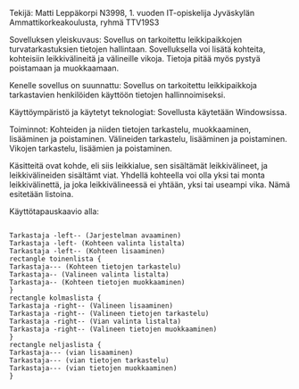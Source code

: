 

Tekijä:
Matti Leppäkorpi N3998, 1. vuoden IT-opiskelija Jyväskylän Ammattikorkeakoulusta, ryhmä TTV19S3

Sovelluksen yleiskuvaus:
Sovellus on tarkoitettu leikkipaikkojen turvatarkastuksien tietojen hallintaan. Sovelluksella voi lisätä kohteita, kohteisiin
leikkivälineitä ja välineille vikoja. Tietoja pitää myös pystyä poistamaan ja muokkaamaan.

Kenelle sovellus on suunnattu:
Sovellus on tarkoitettu leikkipaikkoja tarkastavien henkilöiden käyttöön tietojen hallinnoimiseksi.

Käyttöympäristö ja käytetyt teknologiat:
Sovellusta käytetään Windowsissa.

Toiminnot:
Kohteiden ja niiden tietojen tarkastelu, muokkaaminen, lisääminen ja poistaminen.
Välineiden tarkastelu, lisääminen ja poistaminen.
Vikojen tarkastelu, lisäämien ja poistaminen.

Käsitteitä ovat kohde, eli siis leikkialue, sen sisältämät leikkivälineet, ja leikkivälineiden sisältämt viat. Yhdellä
kohteella voi olla yksi tai monta leikkivälinettä, ja joka leikkivälineessä ei yhtään, yksi tai useampi vika. 
Nämä esitetään listoina.

Käyttötapauskaavio alla:

```plantuml

Tarkastaja -left-- (Jarjestelman avaaminen)
Tarkastaja -left- (Kohteen valinta listalta)
Tarkastaja -left-- (Kohteen lisaaminen)
rectangle toinenlista {
Tarkastaja--- (Kohteen tietojen tarkastelu)
Tarkastaja-- (Valineen valinta listalta)
Tarkastaja-- (Kohteen tietojen muokkaaminen)
}
rectangle kolmaslista {
Tarkastaja -right-- (Valineen lisaaminen)
Tarkastaja -right-- (Valineen tietojen tarkastelu)
Tarkastaja -right-- (Vian valinta listalta)
Tarkastaja -right-- (Valineen tietojen muokkaaminen)
}
rectangle neljaslista {
Tarkastaja--- (vian lisaaminen)
Tarkastaja--- (vian tietojen tarkastelu)
Tarkastaja--- (vian tietojen muokkaaminen)
}

```